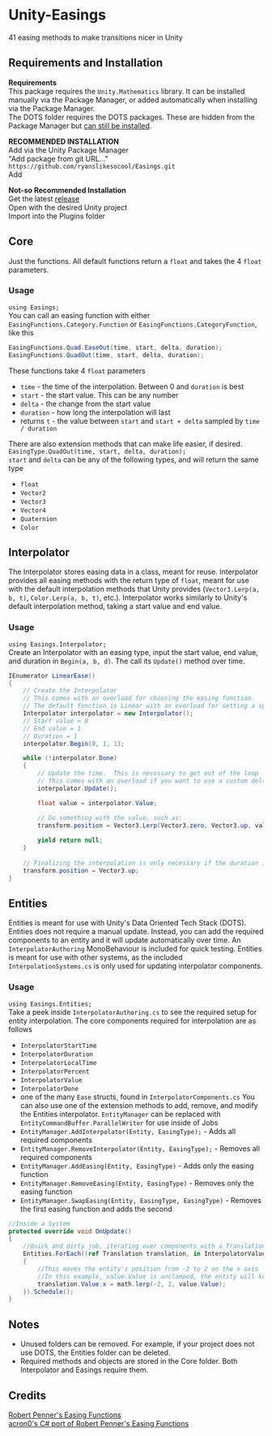 # Unity-Easings
41 easing methods to make transitions nicer in Unity

## Requirements and Installation
**Requirements**\
This package requires the `Unity.Mathematics` library.  It can be installed manually via the Package Manager, or added automatically when installing via the Package Manager.\
 The DOTS folder requires the DOTS packages.  These are hidden from the Package Manager but [can still be installed](https://forum.unity.com/threads/visibility-changes-for-preview-packages-in-2020-1.910880/).

**RECOMMENDED INSTALLATION**\
Add via the Unity Package Manager\
"Add package from git URL..."\
`https://github.com/ryanslikesocool/Easings.git`\
Add

**Not-so Recommended Installation**\
Get the latest [release](https://github.com/ryanslikesocool/Easings/releases)\
Open with the desired Unity project\
Import into the Plugins folder

## Core
Just the functions.  All default functions return a `float` and takes the 4 `float` parameters.

### Usage
`using Easings;`\
You can call an easing function with either `EasingFunctions.Category.Function` or `EasingFunctions.CategoryFunction`, like this
```cs
EasingFunctions.Quad.EaseOut(time, start, delta, duration);
EasingFunctions.QuadOut(time, start, delta, duration);
```
These functions take 4 `float` parameters
- `time` - the time of the interpolation.  Between 0 and `duration` is best
- `start` - the start value.  This can be any number
- `delta` - the change from the start value
- `duration` - how long the interpolation will last
- returns `t` - the value between `start` and `start + delta` sampled by `time / duration`

There are also extension methods that can make life easier, if desired.
 `EasingType.QuadOut(time, start, delta, duration);`\
`start` and `delta` can be any of the following types, and will return the same type
- `float`
- `Vector2`
- `Vector3`
- `Vector4`
- `Quaternion`
- `Color`

## Interpolator
The Interpolator stores easing data in a class, meant for reuse.
 Interpolator provides all easing methods with the return type of `float`, meant for use with the default interpolation methods that Unity provides (`Vector3.Lerp(a, b, t)`, `Color.Lerp(a, b, t)`, etc.). 
 Interpolator works similarly to Unity's default interpolation method, taking a start value and end value.

### Usage
`using Easings.Interpolator;`\
Create an Interpolator with an easing type, input the start value, end value, and duration in `Begin(a, b, d)`.  The call its `Update()` method over time.

```cs
IEnumerator LinearEase()
{
    // Create the Interpolator
    // This comes with an overload for choosing the easing function.
    // The default function is Linear with an overload for setting a specific function
    Interpolator interpolator = new Interpolator();
    // Start value = 0
    // End value = 1
    // Duration = 1
    interpolator.Begin(0, 1, 1);

    while (!interpolator.Done)
    {
        // Update the time.  This is necessary to get out of the loop
        // This comes with an overload if you want to use a custom deltaTime or unscaled time
        interpolator.Update();

        float value = interpolator.Value;

        // Do something with the value, such as:
        transform.position = Vector3.Lerp(Vector3.zero, Vector3.up, value);
        
        yield return null;
    }
    
    // Finalizing the interpolation is only necessary if the duration is 0
    transform.position = Vector3.up;
}
```

## Entities
Entities is meant for use with Unity's Data Oriented Tech Stack (DOTS).
 Entities does not require a manual update.
 Instead, you can add the required components to an entity and it will update automatically over time.
 An `InterpolatorAuthoring` MonoBehaviour is included for quick testing.
 Entities is meant for use with other systems, as the included `InterpolationSystems.cs` is only used for updating interpolator components.

### Usage
`using Easings.Entities;`\
Take a peek inside `InterpolatorAuthoring.cs` to see the required setup for entity interpolation.  The core components required for interpolation are as follows
- `InterpolatorStartTime`
- `InterpolatorDuration`
- `InterpolatorLocalTime`
- `InterpolatorPercent`
- `InterpolatorValue`
- `InterpolatorDone`
- one of the many `Ease` structs, found in `InterpolatorComponents.cs`
You can also use one of the extension methods to add, remove, and modify the Entities interpolator.  `EntityManager` can be replaced with `EntityCommandBuffer.ParallelWriter` for use inside of Jobs
- `EntityManager.AddInterpolator(Entity, EasingType);` - Adds all required components
- `EntityManager.RemoveInterpolator(Entity, EasingType);` - Removes all required components
- `EntityManager.AddEasing(Entity, EasingType)` - Adds only the easing function
- `EntityManager.RemoveEasing(Entity, EasingType)` - Removes only the easing function
- `EntityManager.SwapEasing(Entity, EasingType, EasingType)` - Removes the first easing function and adds the second

```cs
//Inside a System
protected override void OnUpdate()
{
    //Quick and dirty job, iterating over components with a Translation and InterpolatorValue.
    Entities.ForEach((ref Translation translation, in InterpolatorValue value) =>
    {
        //This moves the entity's position from -2 to 2 on the x axis
        //In this example, value.Value is unclamped, the entity will keep moving at that rate after the value is greater than one
        translation.Value.x = math.lerp(-2, 2, value.Value);
    }).Schedule();
}
```

## Notes
- Unused folders can be removed.  For example, if your project does not use DOTS, the Entities folder can be deleted.
- Required methods and objects are stored in the Core folder.  Both Interpolator and Easings require them.

## Credits
[Robert Penner's Easing Functions](http://robertpenner.com/easing/)\
[acron0's C# port of Robert Penner's Easing Functions](https://github.com/acron0/Easings)
